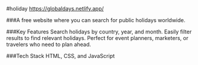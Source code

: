 #holiday
https://globaldays.netlify.app/

###A free website where you can search for public holidays worldwide.

###Key Features
Search holidays by country, year, and month.
Easily filter results to find relevant holidays.
Perfect for event planners, marketers, or travelers who need to plan ahead.

###Tech Stack
HTML, CSS, and JavaScript
